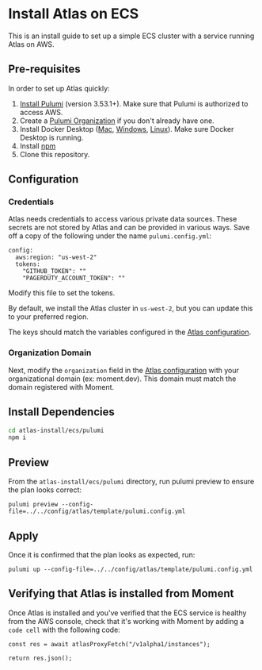 # Install Atlas on ECS

This is an install guide to set up a simple ECS cluster with a service running Atlas on AWS.

## Pre-requisites

In order to set up Atlas quickly:

1. [Install Pulumi](https://www.pulumi.com/docs/get-started/install/) (version 3.53.1+).
   Make sure that Pulumi is authorized to access AWS.
1. Create a [Pulumi Organization](https://www.pulumi.com/docs/intro/pulumi-service/organizations/) if you don't already have one.
1. Install Docker Desktop ([Mac](https://docs.docker.com/desktop/install/mac-install/), [Windows](https://docs.docker.com/desktop/install/windows-install/), [Linux](https://docs.docker.com/desktop/install/linux-install/)).
   Make sure Docker Desktop is running.
1. Install [npm](https://docs.npmjs.com/downloading-and-installing-node-js-and-npm)
1. Clone this repository.

## Configuration

### Credentials

Atlas needs credentials to access various private data sources. These secrets are not stored by Atlas and can be provided in various ways. Save off a copy of the following under the name `pulumi.config.yml`:
```
config:
  aws:region: "us-west-2"
  tokens:
    "GITHUB_TOKEN": ""
    "PAGERDUTY_ACCOUNT_TOKEN": ""
```
Modify this file to set the tokens.

By default, we install the Atlas cluster in `us-west-2`, but you can update this to your preferred region.

The keys should match the variables configured in the [Atlas configuration](../../../config/atlas/template/atlas.yml).

### Organization Domain

Next, modify the `organization` field in the [Atlas configuration](../../../config/atlas/template/atlas.yml) with your organizational domain (ex: moment.dev). This domain must match the domain registered with Moment.

## Install Dependencies

```sh
cd atlas-install/ecs/pulumi
npm i
```

## Preview

From the `atlas-install/ecs/pulumi` directory, run pulumi preview to ensure the plan looks correct:

```
pulumi preview --config-file=../../config/atlas/template/pulumi.config.yml
```

## Apply

Once it is confirmed that the plan looks as expected, run:

```
pulumi up --config-file=../../config/atlas/template/pulumi.config.yml
```

## Verifying that Atlas is installed from Moment

Once Atlas is installed and you've verified that the ECS service is healthy from the AWS console, check that it's working with Moment by adding a `code cell` with the following code:

```
const res = await atlasProxyFetch("/v1alpha1/instances");

return res.json();
```
